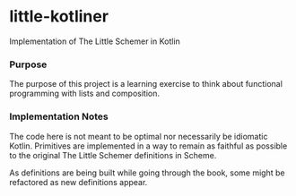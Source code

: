 little-kotliner
===============

Implementation of The Little Schemer in Kotlin

### Purpose

The purpose of this project is a learning exercise to think about functional programming
with lists and composition.


### Implementation Notes

The code here is not meant to be optimal nor necessarily be idiomatic Kotlin. Primitives
are implemented in a way to remain as faithful as possible to the original The Little Schemer
definitions in Scheme.

As definitions are being built while going through the book, some might be refactored as
new definitions appear.

